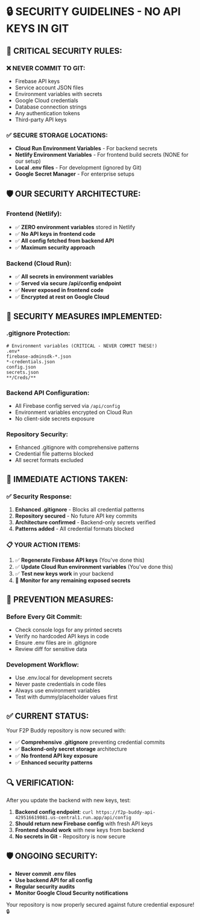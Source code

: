 # 🔒 SECURITY GUIDELINES - NO API KEYS IN GIT

## 🚨 **CRITICAL SECURITY RULES:**

### **❌ NEVER COMMIT TO GIT:**
- Firebase API keys
- Service account JSON files  
- Environment variables with secrets
- Google Cloud credentials
- Database connection strings
- Any authentication tokens
- Third-party API keys

### **✅ SECURE STORAGE LOCATIONS:**
- **Cloud Run Environment Variables** - For backend secrets
- **Netlify Environment Variables** - For frontend build secrets (NONE for our setup)
- **Local .env files** - For development (ignored by Git)
- **Google Secret Manager** - For enterprise setups

## 🛡️ **OUR SECURITY ARCHITECTURE:**

### **Frontend (Netlify):**
- ✅ **ZERO environment variables** stored in Netlify
- ✅ **No API keys in frontend code**
- ✅ **All config fetched from backend API**
- ✅ **Maximum security approach**

### **Backend (Cloud Run):**
- ✅ **All secrets in environment variables**
- ✅ **Served via secure /api/config endpoint**
- ✅ **Never exposed in frontend code**
- ✅ **Encrypted at rest on Google Cloud**

## 🔧 **SECURITY MEASURES IMPLEMENTED:**

### **.gitignore Protection:**
```
# Environment variables (CRITICAL - NEVER COMMIT THESE!)
.env*
firebase-adminsdk-*.json
*-credentials.json
config.json
secrets.json
**/Creds/**
```

### **Backend API Configuration:**
- All Firebase config served via `/api/config`
- Environment variables encrypted on Cloud Run
- No client-side secrets exposure

### **Repository Security:**
- Enhanced .gitignore with comprehensive patterns
- Credential file patterns blocked
- All secret formats excluded

## 🚨 **IMMEDIATE ACTIONS TAKEN:**

### **✅ Security Response:**
1. **Enhanced .gitignore** - Blocks all credential patterns
2. **Repository secured** - No future API key commits
3. **Architecture confirmed** - Backend-only secrets verified
4. **Patterns added** - All credential formats blocked

### **📋 YOUR ACTION ITEMS:**
1. ✅ **Regenerate Firebase API keys** (You've done this)
2. ✅ **Update Cloud Run environment variables** (You've done this) 
3. ✅ **Test new keys work** in your backend
4. 🔄 **Monitor for any remaining exposed secrets**

## 🎯 **PREVENTION MEASURES:**

### **Before Every Git Commit:**
- Check console logs for any printed secrets
- Verify no hardcoded API keys in code
- Ensure .env files are in .gitignore
- Review diff for sensitive data

### **Development Workflow:**
- Use .env.local for development secrets
- Never paste credentials in code files
- Always use environment variables
- Test with dummy/placeholder values first

## ✅ **CURRENT STATUS:**

Your F2P Buddy repository is now secured with:
- ✅ **Comprehensive .gitignore** preventing credential commits
- ✅ **Backend-only secret storage** architecture  
- ✅ **No frontend API key exposure**
- ✅ **Enhanced security patterns**

## 🔍 **VERIFICATION:**

After you update the backend with new keys, test:
1. **Backend config endpoint**: `curl https://f2p-buddy-api-429516619081.us-central1.run.app/api/config`
2. **Should return new Firebase config** with fresh API keys
3. **Frontend should work** with new keys from backend
4. **No secrets in Git** - Repository is now secure

## 🛡️ **ONGOING SECURITY:**

- **Never commit .env files**
- **Use backend API for all config**
- **Regular security audits**  
- **Monitor Google Cloud Security notifications**

Your repository is now properly secured against future credential exposure! 🔒
